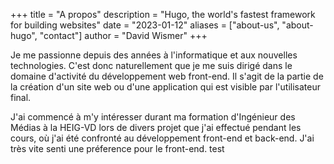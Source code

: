 +++
title = "A propos"
description = "Hugo, the world's fastest framework for building websites"
date = "2023-01-12"
aliases = ["about-us", "about-hugo", "contact"]
author = "David Wismer"
+++

Je me passionne depuis des années à l'informatique et aux nouvelles technologies. C'est donc naturellement que je me suis dirigé dans le domaine d'activité du développement web front-end. Il s'agit de la partie de la création d'un site web ou d'une application qui est visible par l'utilisateur final.

J'ai commencé à m'y intéresser durant ma formation d'Ingénieur des Médias à la HEIG-VD lors de divers projet que j'ai effectué pendant les cours, où j'ai été confronté au développement front-end et back-end. J'ai très vite senti une préference pour le front-end. test
